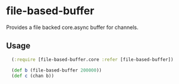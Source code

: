 # file-based-buffer

Provides a file backed core.async buffer for channels.

## Usage

```clojure
  (:require [file-based-buffer.core :refer [file-based-buffer])

  (def b (file-based-buffer 200000))
  (def c (chan b))
```
